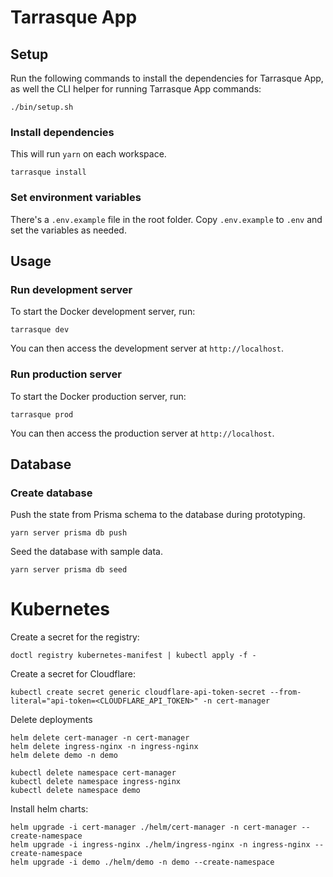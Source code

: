 # Tarrasque App

## Setup

Run the following commands to install the dependencies for Tarrasque App, as well the CLI helper for running Tarrasque App commands:

    ./bin/setup.sh

### Install dependencies

This will run `yarn` on each workspace.

    tarrasque install

### Set environment variables

There's a `.env.example` file in the root folder. Copy `.env.example` to `.env` and set the variables as needed.

## Usage

### Run development server

To start the Docker development server, run:

    tarrasque dev

You can then access the development server at `http://localhost`.

### Run production server

To start the Docker production server, run:

    tarrasque prod

You can then access the production server at `http://localhost`.

## Database

### Create database

Push the state from Prisma schema to the database during prototyping.

    yarn server prisma db push

Seed the database with sample data.

    yarn server prisma db seed

# Kubernetes

Create a secret for the registry:

    doctl registry kubernetes-manifest | kubectl apply -f -

Create a secret for Cloudflare:

    kubectl create secret generic cloudflare-api-token-secret --from-literal="api-token=<CLOUDFLARE_API_TOKEN>" -n cert-manager

Delete deployments

    helm delete cert-manager -n cert-manager
    helm delete ingress-nginx -n ingress-nginx
    helm delete demo -n demo

    kubectl delete namespace cert-manager
    kubectl delete namespace ingress-nginx
    kubectl delete namespace demo

Install helm charts:

    helm upgrade -i cert-manager ./helm/cert-manager -n cert-manager --create-namespace
    helm upgrade -i ingress-nginx ./helm/ingress-nginx -n ingress-nginx --create-namespace
    helm upgrade -i demo ./helm/demo -n demo --create-namespace
